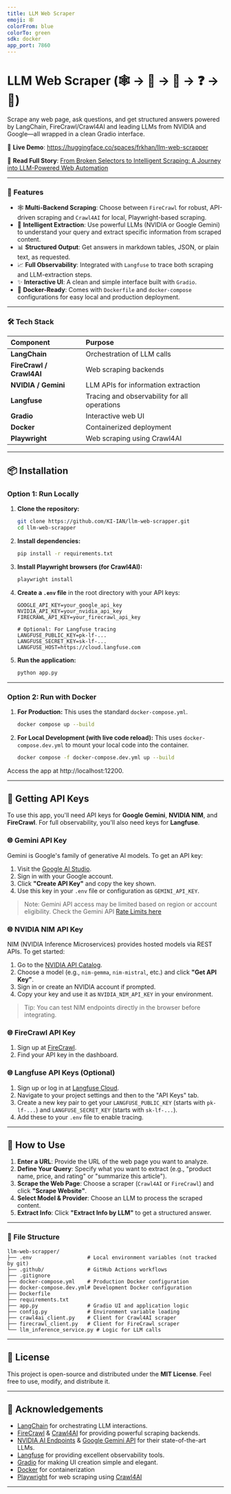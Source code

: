 ```yaml
---
title: LLM Web Scraper
emoji: 🕸️
colorFrom: blue
colorTo: green
sdk: docker
app_port: 7860
---
```


# LLM Web Scraper (🕸️ → 🤖 → 🧠 → ❓ → 📄)

Scrape any web page, ask questions, and get structured answers powered by LangChain, FireCrawl/Crawl4AI and leading LLMs from NVIDIA and Google—all wrapped in a clean Gradio interface.

🔗 **Live Demo**: https://huggingface.co/spaces/frkhan/llm-web-scrapper

🔗 **Read Full Story**: [From Broken Selectors to Intelligent Scraping: A Journey into LLM-Powered Web Automation](https://medium.com/@frkhan/from-broken-selectors-to-intelligent-scraping-a-journey-into-llm-powered-web-automation-fc76d5fe2dbc)

---

### 🚀 Features

-   🕸️ **Multi-Backend Scraping**: Choose between `FireCrawl` for robust, API-driven scraping and `Crawl4AI` for local, Playwright-based scraping.
-   🧠 **Intelligent Extraction**: Use powerful LLMs (NVIDIA or Google Gemini) to understand your query and extract specific information from scraped content.
-   📊 **Structured Output**: Get answers in markdown tables, JSON, or plain text, as requested.
-   📈 **Full Observability**: Integrated with `Langfuse` to trace both scraping and LLM-extraction steps.
-   ✨ **Interactive UI**: A clean and simple interface built with `Gradio`.
-   🐳 **Docker-Ready**: Comes with `Dockerfile` and `docker-compose` configurations for easy local and production deployment.

---

### 🛠️ Tech Stack

| Component | Purpose |
| :--- | :--- |
| **LangChain** | Orchestration of LLM calls |
| **FireCrawl / Crawl4AI** | Web scraping backends |
| **NVIDIA / Gemini** | LLM APIs for information extraction |
| **Langfuse** | Tracing and observability for all operations |
| **Gradio** | Interactive web UI |
| **Docker** | Containerized deployment |
| **Playwright**| Web scraping using Crawl4AI|

---

## 📦 Installation

### Option 1: Run Locally

1.  **Clone the repository:**
    ```bash
    git clone https://github.com/KI-IAN/llm-web-scrapper.git
    cd llm-web-scrapper
    ```

2.  **Install dependencies:**
    ```bash
    pip install -r requirements.txt
    ```

3.  **Install Playwright browsers (for Crawl4AI):**
    ```bash
    playwright install
    ```

4.  **Create a `.env` file** in the root directory with your API keys:
    ```env
    GOOGLE_API_KEY=your_google_api_key
    NVIDIA_API_KEY=your_nvidia_api_key
    FIRECRAWL_API_KEY=your_firecrawl_api_key
    
    # Optional: For Langfuse tracing
    LANGFUSE_PUBLIC_KEY=pk-lf-...
    LANGFUSE_SECRET_KEY=sk-lf-...
    LANGFUSE_HOST=https://cloud.langfuse.com
    ```

5.  **Run the application:**
    ```bash
    python app.py
    ```

---

### Option 2: Run with Docker

1.  **For Production:**
    This uses the standard `docker-compose.yml`.
    ```bash
    docker compose up --build
    ```

2.  **For Local Development (with live code reload):**
    This uses `docker-compose.dev.yml` to mount your local code into the container.
    ```bash
    docker compose -f docker-compose.dev.yml up --build
    ```

Access the app at http://localhost:12200.

---

## 🔑 Getting API Keys

To use this app, you'll need API keys for **Google Gemini**, **NVIDIA NIM**, and **FireCrawl**. For full observability, you'll also need keys for **Langfuse**.

### 🌐 Gemini API Key
Gemini is Google's family of generative AI models. To get an API key:

1. Visit the [Google AI Studio](https://aistudio.google.com/api-keys).
2. Sign in with your Google account.
3. Click **"Create API Key"** and copy the key shown.
4. Use this key in your `.env` file or configuration as `GEMINI_API_KEY`.

> Note: Gemini API access may be limited based on region or account eligibility. Check the Gemini API [Rate Limits here](https://ai.google.dev/gemini-api/docs/rate-limits)

### 🌐 NVIDIA NIM API Key
NIM (NVIDIA Inference Microservices) provides hosted models via REST APIs. To get started:

1. Go to the [NVIDIA API Catalog](https://build.nvidia.com/?integrate_nim=true&hosted_api=true&modal=integrate-nim).
2. Choose a model (e.g., `nim-gemma`, `nim-mistral`, etc.) and click **"Get API Key"**.
3. Sign in or create an NVIDIA account if prompted.
4. Copy your key and use it as `NVIDIA_NIM_API_KEY` in your environment.

> Tip: You can test NIM endpoints directly in the browser before integrating.

### 🌐 FireCrawl API Key

1.  Sign up at [FireCrawl](https://www.firecrawl.dev/).
2.  Find your API key in the dashboard.

### 🌐 Langfuse API Keys (Optional)

1.  Sign up or log in at [Langfuse Cloud](https://cloud.langfuse.com/).
2.  Navigate to your project settings and then to the "API Keys" tab.
3.  Create a new key pair to get your `LANGFUSE_PUBLIC_KEY` (starts with `pk-lf-...`) and `LANGFUSE_SECRET_KEY` (starts with `sk-lf-...`).
4.  Add these to your `.env` file to enable tracing.

---

## 🧪 How to Use

1.  **Enter a URL**: Provide the URL of the web page you want to analyze.
2.  **Define Your Query**: Specify what you want to extract (e.g., "product name, price, and rating" or "summarize this article").
3.  **Scrape the Web Page**: Choose a scraper (`Crawl4AI` or `FireCrawl`) and click **"Scrape Website"**.
4.  **Select Model & Provider**: Choose an LLM to process the scraped content.
5.  **Extract Info**: Click **"Extract Info by LLM"** to get a structured answer.

---

### 📁 File Structure

```
llm-web-scrapper/
├── .env                  # Local environment variables (not tracked by git)
├── .github/              # GitHub Actions workflows
├── .gitignore
├── docker-compose.yml    # Production Docker configuration
├── docker-compose.dev.yml# Development Docker configuration
├── Dockerfile
├── requirements.txt
├── app.py                # Gradio UI and application logic
├── config.py             # Environment variable loading
├── crawl4ai_client.py    # Client for Crawl4AI scraper
├── firecrawl_client.py   # Client for FireCrawl scraper
└── llm_inference_service.py # Logic for LLM calls
```

---

## 📜 License

This project is open-source and distributed under the **MIT License**. Feel free to use, modify, and distribute it.

---

## 🤝 Acknowledgements

-   [LangChain](https://www.langchain.com/) for orchestrating LLM interactions.
-   [FireCrawl](https://www.firecrawl.dev/) & [Crawl4AI](https://docs.crawl4ai.com/) for providing powerful scraping backends.
-   [NVIDIA AI Endpoints](https://build.nvidia.com/models) & [Google Gemini API](https://ai.google.dev/gemini-api/docs) for their state-of-the-art LLMs.
-   [Langfuse](https://langfuse.com/) for providing excellent observability tools.
-   [Gradio](https://www.gradio.app/) for making UI creation simple and elegant.
-   [Docker](https://www.docker.com/) for containerization
-   [Playwright](https://playwright.dev/) for web scraping using [Crawl4AI](https://docs.crawl4ai.com/)

---
